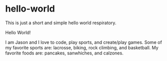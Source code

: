 # hello-world
This is just a short and simple hello world respiratory.

Hello World!

I am Jason and I love to code, play sports, and create/play games.
Some of my favorite sports are: lacrosse, biking, rock climbing, and basketball.
My favorite foods are: pancakes, sanwhiches, and calzones.

